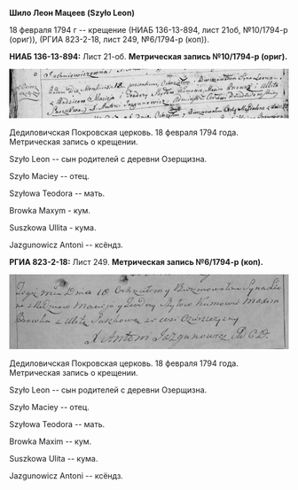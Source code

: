 **Шило Леон Мацеев (Szyło Leon)**

18 февраля 1794 г -- крещение (НИАБ 136-13-894, лист 21об, №10/1794-р
(ориг)), (РГИА 823-2-18, лист 249, №6/1794-р (коп)).

**НИАБ 136-13-894:** Лист 21-об. **Метрическая запись №10/1794-р
(ориг).**

![](./media/6bd542357c827ad4c21f5002f131d818491a5a13.png)

Дедиловичская Покровская церковь. 18 февраля 1794 года. Метрическая
запись о крещении.

Szyło Leon -- сын родителей с деревни Озерщизна.

Szyło Maciey -- отец.

Szyłowa Teodora -- мать.

Browka Maxym - кум.

Suszkowa Ullita - кума.

Jazgunowicz Antoni -- ксёндз.

**РГИА 823-2-18:** Лист 249. **Метрическая запись №6/1794-р (коп).**

![](./media/83cc66f723e696c3f343af0df7487f69ac11da9c.png)

Дедиловичская Покровская церковь. 18 февраля 1794 года. Метрическая
запись о крещении.

Szyło Leon -- сын родителей с деревни Озерщизна.

Szyło Maciey -- отец.

Szyłowa Teodora -- мать.

Browka Maxim -- кум.

Suszkowa Ulita -- кума.

Jazgunowicz Antoni -- ксёндз.
